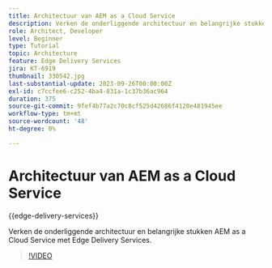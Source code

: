 ```yaml
---
title: Architectuur van AEM as a Cloud Service
description: Verken de onderliggende architectuur en belangrijke stukken AEM as a Cloud Service met Edge Delivery Services.
role: Architect, Developer
level: Beginner
type: Tutorial
topic: Architecture
feature: Edge Delivery Services
jira: KT-6919
thumbnail: 330542.jpg
last-substantial-update: 2023-09-26T00:00:00Z
exl-id: c7ccfee6-c252-4ba4-831a-1c37b36ac964
duration: 375
source-git-commit: 9fef4b77a2c70c8cf525d42686f4120e481945ee
workflow-type: tm+mt
source-wordcount: '48'
ht-degree: 0%

---
```


# Architectuur van AEM as a Cloud Service

{{edge-delivery-services}}

Verken de onderliggende architectuur en belangrijke stukken AEM as a Cloud Service met Edge Delivery Services.

>[!VIDEO](https://video.tv.adobe.com/v/330542?quality=12&learn=on)
